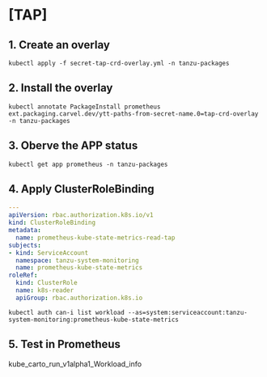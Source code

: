 # [TAP]
## 1. Create an overlay
```
kubectl apply -f secret-tap-crd-overlay.yml -n tanzu-packages
```

## 2. Install the overlay
```
kubectl annotate PackageInstall prometheus ext.packaging.carvel.dev/ytt-paths-from-secret-name.0=tap-crd-overlay -n tanzu-packages
```

## 3. Oberve the APP status
```
kubectl get app prometheus -n tanzu-packages
```

## 4. Apply ClusterRoleBinding
```yaml
---
apiVersion: rbac.authorization.k8s.io/v1
kind: ClusterRoleBinding
metadata:
  name: prometheus-kube-state-metrics-read-tap
subjects:
- kind: ServiceAccount
  namespace: tanzu-system-monitoring
  name: prometheus-kube-state-metrics
roleRef:
  kind: ClusterRole
  name: k8s-reader
  apiGroup: rbac.authorization.k8s.io
```
```
kubectl auth can-i list workload --as=system:serviceaccount:tanzu-system-monitoring:prometheus-kube-state-metrics
```

## 5. Test in Prometheus
kube_carto_run_v1alpha1_Workload_info
